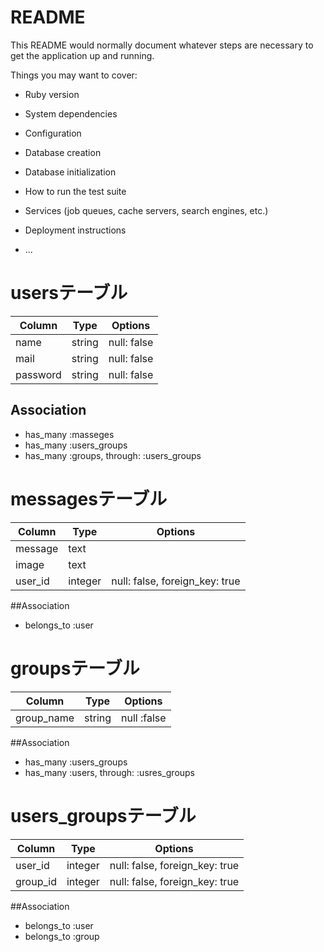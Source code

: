 # README

This README would normally document whatever steps are necessary to get the
application up and running.

Things you may want to cover:

* Ruby version

* System dependencies

* Configuration

* Database creation

* Database initialization

* How to run the test suite

* Services (job queues, cache servers, search engines, etc.)

* Deployment instructions

* ...


# usersテーブル
|Column|Type|Options|
|------|----|-------|
|name|string|null: false|
|mail|string|null: false|
|password|string|null: false|
## Association
- has_many :masseges
- has_many :users_groups
- has_many :groups, through: :users_groups

# messagesテーブル
|Column|Type|Options|
|------|----|-------|
|message|text||
|image|text||
|user_id|integer|null: false, foreign_key: true|
##Association
- belongs_to :user

# groupsテーブル
|Column|Type|Options|
|------|----|-------|
|group_name|string|null :false|
##Association
- has_many :users_groups
- has_many :users, through: :usres_groups

# users_groupsテーブル
|Column|Type|Options|
|------|----|-------|
|user_id|integer|null: false, foreign_key: true|
|group_id|integer|null: false, foreign_key: true|
##Association
- belongs_to :user
- belongs_to :group
